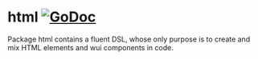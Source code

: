 # html [![GoDoc](https://godoc.org/github.com/golangee/wui-html?status.svg)](http://godoc.org/github.com/golangee/wui-html)
Package html contains a fluent DSL, whose only purpose is to create and mix HTML elements and wui components in code.
